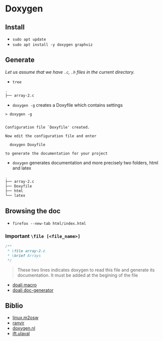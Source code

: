 # Doxygen

## Install

- `sudo apt update`
- `sudo apt install -y doxygen graphviz`

## Generate

_Let us assume that we have `.c`, `.h` files in the current directory._

- `tree`

```bash
.
├── array-2.c
```

- `doxygen -g` creates a Doxyfile which contains settings

```text
> doxygen -g


Configuration file `Doxyfile' created.

Now edit the configuration file and enter

  doxygen Doxyfile

to generate the documentation for your project
```

- `doxygen` generates documentation and more precisely two folders, html and latex

```bash
.
├── array-2.c
├── Doxyfile
├── html
└── latex
```

## Browsing the doc

- `firefox --new-tab html/index.html`

### Important `\file [<file_name>]`

```c
/**
 * \file array-2.c
 * \brief Arrays
 */
```

> These two lines indicates doxygen to read this file and generate its documentation.
> It must be added at the begining of the file

- [doali macro](https://github.com/doali/coding/tree/master/c/coding/macro)
- [doali doc-generator](https://github.com/doali/coding/tree/master/c/coding/doc-generator)

## Biblio

- [linux.m2osw](https://linux.m2osw.com/doxygen-does-not-generate-documentation-my-c-functions-or-any-global-function#comment-1803)
- [ranvir](https://ranvirsinghprojects.wordpress.com/2016/07/08/creating-documentation-using-doxygen-in-ubuntu/)
- [doxygen.nl](http://www.doxygen.nl/manual/docblocks.html)
- [ift.ulaval](http://www2.ift.ulaval.ca/~eude/Gif-1003/Documents/Initiation-a-Doxygen-pour-C-Cpp.pdf)
